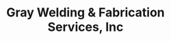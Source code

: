 ---
title: "Gray Welding & Fabrication Services, Inc"
url: /braddock/gray-welding-and-fabrication-services-inc/
shop: shop
---